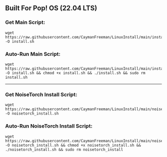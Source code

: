 ## Built For Pop! OS (22.04 LTS)

### Get Main Script:
```
wget https://raw.githubusercontent.com/CaymanFreeman/LinuxInstall/main/install.sh -O install.sh
```

### Auto-Run Main Script:
```
wget https://raw.githubusercontent.com/CaymanFreeman/LinuxInstall/main/install.sh -O install.sh && chmod +x install.sh && ./install.sh && sudo rm install.sh
```
---

### Get NoiseTorch Install Script:
```
wget https://raw.githubusercontent.com/CaymanFreeman/LinuxInstall/main/noisetorch_install.sh -O noisetorch_install.sh
```

### Auto-Run NoiseTorch Install Script:
```
wget https://raw.githubusercontent.com/CaymanFreeman/LinuxInstall/main/noisetorch_install.sh -O noisetorch_install.sh && chmod +x noisetorch_install.sh && ./noisetorch_install.sh && sudo rm noisetorch_install
```
